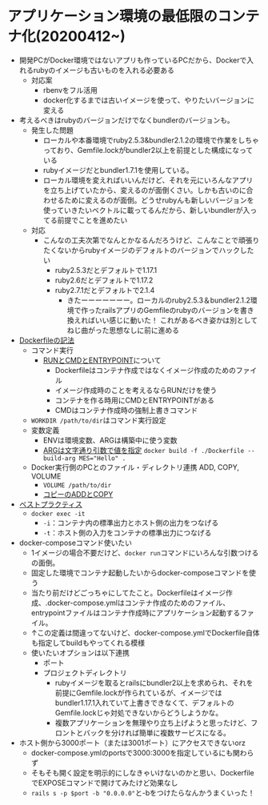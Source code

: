 # アプリケーション環境の最低限のコンテナ化(20200412~)
- 開発PCがDocker環境ではないアプリも作っているPCだから、Dockerで入れるrubyのイメージも古いものを入れる必要ある
  - 対応案
    - rbenvをフル活用
    - docker化するまでは古いイメージを使って、やりたいバージョンに変える
- 考えるべきはrubyのバージョンだけでなくbundlerのバージョンも。
  - 発生した問題
    - ローカルや本番環境でruby2.5.3&bundler2.1.2の環境で作業をしちゃっており、Gemfile.lockがbundler2以上を前提とした構成になっている
    - rubyイメージだとbundler1.7.1を使用している。
    - ローカル環境を変えればいいんだけど、それを元にいろんなアプリを立ち上げていたから、変えるのが面倒くさい。しかも古いのに合わせるために変えるのが面倒。どうせrubyんも新しいバージョンを使っていきたいベクトルに載ってるんだから、新しいbundlerが入ってる前提でことを進めたい
  - 対応
    - こんなの工夫次第でなんとかなるんだろうけど、こんなことで頑張りたくないからrubyイメージのデフォルトのバージョンでハックしたい
      - ruby2.5.3だとデフォルトで1.17.1
      - ruby2.6だとデフォルトで1.17.2
      - ruby2.7.1だとデフォルトで2.1.4
        - きたーーーーーーー。ローカルのruby2.5.3＆bundler2.1.2環境で作ったrailsアプリのGemfileのrubyのバージョンを書き換えればいい感じに動いた！ これがあるべき姿かは別としてねじ曲がった思想なしに前に進める
- [Dockerfileの記法](http://docs.docker.jp/engine/reference/builder.html)
  - コマンド実行
    - [RUNとCMDとENTRYPOINT](https://shinkufencer.hateblo.jp/entry/2019/01/28/225553)について
      - Dockerfileはコンテナ作成ではなくイメージ作成のためのファイル
      - イメージ作成時のことを考えるならRUNだけを使う
      - コンテナを作る時用にCMDとENTRYPOINTがある
      - CMDはコンテナ作成時の強制上書きコマンド
  - `WORKDIR /path/to/dir`はコマンド実行設定
  - 変数定義
    - ENVは環境変数、ARGは構築中に使う変数
    - [ARGは文字通り引数で値を指定](https://techblog.recochoku.jp/1979) `docker build -f ./Dockerfile --build-arg MES="Hello" .`
  - Docker実行側のPCとのファイル・ディレクトリ連携 ADD, COPY, VOLUME
    - `VOLUME /path/to/dir`
    - [コピーのADDとCOPY](https://qiita.com/YumaInaura/items/1647e509f83462a37494)
- [ベストプラクティス](https://qiita.com/enta0701/items/b872eef6d910908c0e6c)
  - `docker exec -it`
    - `-i`：コンテナ内の標準出力とホスト側の出力をつなげる
    - `-t`：ホスト側の入力をコンテナの標準出力につなげる
- docker-composeコマンド使いたい
  - 1イメージの場合不要だけど、`docker run`コマンドにいろんな引数つけるの面倒。
  - 固定した環境でコンテナ起動したいからdocker-composeコマンドを使う
  - 当たり前だけどごっちゃにしてたこと。Dockerfileはイメージ作成、.docker-compose.ymlはコンテナ作成のためのファイル、entrypointファイルはコンテナ作成時にアプリケーション起動するファイル。
  - ↑この定義は間違ってないけど、docker-compose.ymlでDockerfile自体も指定してbuildもやってくれる模様
  - 使いたいオプションは以下連携
    - ポート
    - プロジェクトディレクトリ
      - rubyイメージを取るとrailsにbundler2以上を求められ、それを前提にGemfile.lockが作られているが、イメージではbundler1.17.1入れていて上書きできなくて、デフォルトのGemfile.lockじゃ対処できないからどうしようかな。
      - 複数アプリケーションを無理やり立ち上げようと思ったけど、フロントとバックを分ければ簡単に複数サービスになる。
- ホスト側から3000ポート（または3001ポート）にアクセスできないorz
  - docker-compose.ymlのportsで3000:3000を指定しているにも関わらず
  - そもそも開く設定を明示的にしなきゃいけないのかと思い、DockerfileでEXPOSEコマンドで開けてみたけど効果なし
  - `rails s -p $port -b "0.0.0.0"`と-bをつけたらなんかうまくいった！
